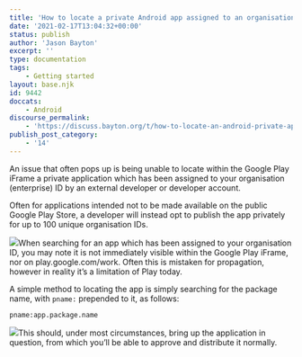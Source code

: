 ```yaml
---
title: 'How to locate a private Android app assigned to an organisation ID'
date: '2021-02-17T13:04:32+00:00'
status: publish
author: 'Jason Bayton'
excerpt: ''
type: documentation
tags: 
    - Getting started
layout: base.njk
id: 9442
doccats:
    - Android
discourse_permalink:
    - 'https://discuss.bayton.org/t/how-to-locate-an-android-private-app-assigned-to-an-organisation-id/402'
publish_post_category:
    - '14'
---
```

An issue that often pops up is being unable to locate within the Google Play iFrame a private application which has been assigned to your organisation (enterprise) ID by an external developer or developer account.

Often for applications intended not to be made available on the public Google Play Store, a developer will instead opt to publish the app privately for up to 100 unique organisation IDs.

![](https://bucket.bayton.uk-lon1.upcloudobjects.com/uploads/2021/02/image.png)When searching for an app which has been assigned to your organisation ID, you may note it is not immediately visible within the Google Play iFrame, nor on play.google.com/work. Often this is mistaken for propagation, however in reality it’s a limitation of Play today.

A simple method to locating the app is simply searching for the package name, with `pname:` prepended to it, as follows:

`pname:app.package.name`

![](https://bucket.bayton.uk-lon1.upcloudobjects.com/uploads/2021/02/image-1.png)This should, under most circumstances, bring up the application in question, from which you’ll be able to approve and distribute it normally.